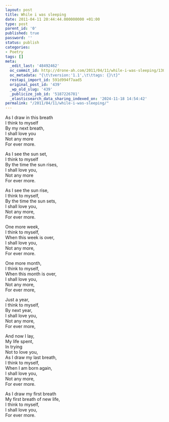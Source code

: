 ```yaml
---
layout: post
title: While i was sleeping
date: 2011-04-11 20:44:44.000000000 +01:00
type: post
parent_id: '0'
published: true
password: ''
status: publish
categories:
- Poetry
tags: []
meta:
  _edit_last: '48492462'
  oc_commit_id: http://drone-ah.com/2011/04/11/while-i-was-sleeping/1302554686
  oc_metadata: "{\t\tversion:'1.1',\t\ttags: {}\t}"
  restapi_import_id: 591d994f7aad5
  original_post_id: '439'
  _wp_old_slug: '439'
  _publicize_job_id: '5187226781'
  _elasticsearch_data_sharing_indexed_on: '2024-11-18 14:54:42'
permalink: "/2011/04/11/while-i-was-sleeping/"
---
```


As I draw in this breath\
I think to myself\
By my next breath,\
I shall love you\
Not any more\
For ever more.

As I see the sun set,\
I think to myself\
By the time the sun rises,\
I shall love you,\
Not any more\
For ever more.

As I see the sun rise,\
I think to myself,\
By the time the sun sets,\
I shall love you,\
Not any more,\
For ever more.

One more week,\
I think to myself,\
When this week is over,\
I shall love you,\
Not any more,\
For ever more.

One more month,\
I think to myself,\
When this month is over,\
I shall love you,\
Not any more,\
For ever more,

Just a year,\
I think to myself,\
By next year,\
I shall love you,\
Not any more,\
For ever more,

And now I lay,\
My life spent,\
In trying\
Not to love you,\
As I draw my last breath,\
I think to myself,\
When I am born again,\
I shall love you,\
Not any more,\
For ever more.

As I draw my first breath\
My first breath of new life,\
I think to myself,\
I shall love you,\
For ever more.
